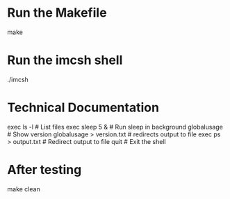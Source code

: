 # Run the Makefile
make

# Run the imcsh shell
./imcsh

# Technical Documentation
exec ls -l              # List files
exec sleep 5 &          # Run sleep in background
globalusage            # Show version
globalusage > version.txt # redirects output to file
exec ps > output.txt   # Redirect output to file
quit                   # Exit the shell

# After testing
make clean